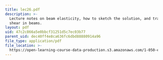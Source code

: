 ```yaml
---
title: lec26.pdf
description: >-
  Lecture notes on beam elasticity, how to sketch the solution, and transversal
  shear in beams.
layout: pdf
uid: 47c2c866a5e0bbcf31251d5c7ec03b77
parent_uid: dec40ff4e8ca636fc6dbd88880914a96
file_type: application/pdf
file_location: >-
  https://open-learning-course-data-production.s3.amazonaws.com/1-050-engineering-mechanics-i-fall-2007/47c2c866a5e0bbcf31251d5c7ec03b77_lec26.pdf
---
```

